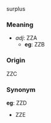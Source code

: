 surplus
### Meaning
+ _adj_: ZZA
    + __eg__: ZZB

### Origin

ZZC

### Synonym

__eg__: ZZD

+ ZZE


